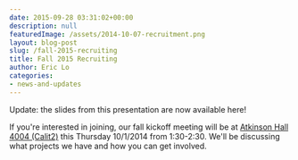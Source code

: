 ```yaml
---
date: 2015-09-28 03:31:02+00:00
description: null
featuredImage: /assets/2014-10-07-recruitment.png
layout: blog-post
slug: /fall-2015-recruiting
title: Fall 2015 Recruiting
author: Eric Lo
categories:
- news-and-updates
---
```

Update: the slides from this presentation are now available here!

If you're interested in joining, our fall kickoff meeting will be at [Atkinson Hall 4004 (Calit2)](https://www.google.com/maps/place/32%C2%B052'56.5%22N+117%C2%B014'04.9%22W/@32.882359,-117.234693,17z/data=!3m1!4b1!4m2!3m1!1s0x0:0x0) this Thursday 10/1/2014 from 1:30-2:30. We'll be discussing what projects we have and how you can get involved.
